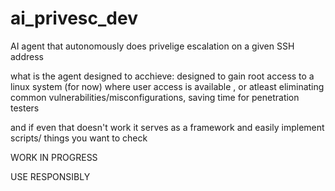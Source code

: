 # ai_privesc_dev

AI agent that autonomously does privelige escalation on a given SSH address

what is the agent designed to acchieve:
designed to gain root access to a linux system (for now) where user access is available , or atleast eliminating common vulnerabilities/misconfigurations, saving time for penetration testers  

and if even that doesn't work it serves as a framework  and easily implement scripts/ things you want to check

WORK IN PROGRESS

USE RESPONSIBLY
